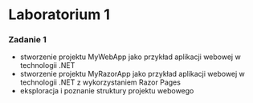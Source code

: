 ﻿# Laboratorium 1

### Zadanie 1
- stworzenie projektu MyWebApp jako przykład aplikacji webowej w technologii .NET
- stworzenie projektu MyRazorApp jako przykład aplikacji webowej w technologii .NET z wykorzystaniem Razor Pages
- eksploracja i poznanie struktury projektu webowego
